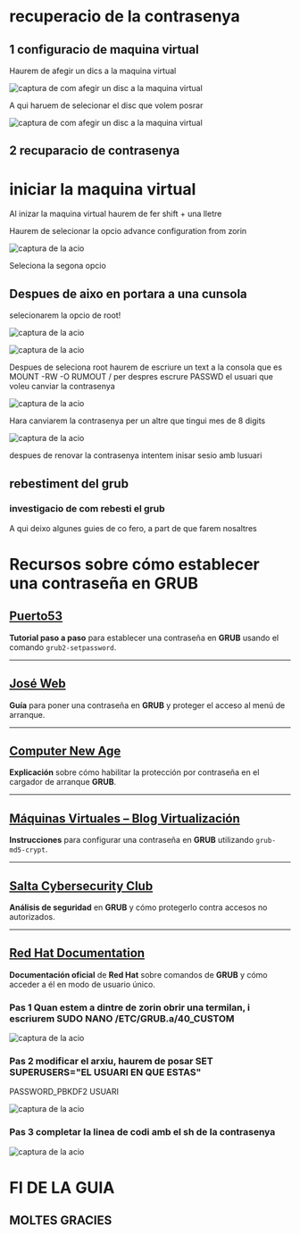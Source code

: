 # recuperacio de la contrasenya 
## 1 configuracio de maquina virtual 
Haurem de afegir un dics a la maquina virtual 

![captura de com afegir un disc a la maquina virtual ](IMG/captura1.png)

A qui haruem de selecionar el disc que volem posrar

![captura de com afegir un disc a la maquina virtual ](IMG/captura2.png)

## 2 recuparacio de contrasenya
# iniciar la maquina virtual
Al inizar la maquina virtual haurem de fer shift + una lletre 

Haurem de selecionar la  opcio advance configuration from zorin


![captura de la acio](IMG/image(1).png)

Seleciona la segona opcio 



## Despues de aixo en portara a una cunsola
selecionarem la opcio de root!

![captura de la acio](IMG/resume.png)

![captura de la acio](IMG/rooot3.png)

Despues de seleciona root haurem de escriure un text a la consola que es MOUNT -RW -O RUMOUT /
per despres escrure  PASSWD el usuari que voleu canviar la contrasenya 

![captura de la acio](IMG/mount.png)

Hara canviarem la contrasenya per un altre que tingui mes de 8 digits 

![captura de la acio](IMG/NUEVA2.png)

despues de renovar la contrasenya intentem inisar sesio amb lusuari
## rebestiment del grub
### investigacio de com rebesti el grub 
A qui deixo algunes guies de co fero, a part de que farem nosaltres 
# Recursos sobre cómo establecer una contraseña en GRUB

## [Puerto53](https://puerto53.com)
**Tutorial paso a paso** para establecer una contraseña en **GRUB** usando el comando `grub2-setpassword`.

---

## [José Web](https://jose-web.es)
**Guía** para poner una contraseña en **GRUB** y proteger el acceso al menú de arranque.

---

## [Computer New Age](https://computernewage.com)
**Explicación** sobre cómo habilitar la protección por contraseña en el cargador de arranque **GRUB**.

---

## [Máquinas Virtuales – Blog Virtualización](https://blogvirtualizacion.com)
**Instrucciones** para configurar una contraseña en **GRUB** utilizando `grub-md5-crypt`.

---

## [Salta Cybersecurity Club](https://saltacybersecurity.club)
**Análisis de seguridad** en **GRUB** y cómo protegerlo contra accesos no autorizados.


---

## [Red Hat Documentation](https://docs.redhat.com)
**Documentación oficial** de **Red Hat** sobre comandos de **GRUB** y cómo acceder a él en modo de usuario único.

### Pas 1 Quan  estem a dintre de zorin obrir una termilan, i escriurem  SUDO NANO /ETC/GRUB.a/40_CUSTOM

![captura de la acio](IMG/custom.png)
### Pas 2 modificar el arxiu, haurem de posar SET SUPERUSERS="EL USUARI EN QUE ESTAS" 
PASSWORD_PBKDF2 USUARI

![captura de la acio](IMG/grub2.png)

### Pas 3 completar la linea de codi amb el sh de la contrasenya

![captura de la acio](IMG/ultima.png)

# FI DE LA GUIA 
## MOLTES GRACIES 
